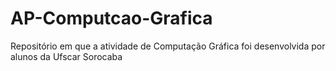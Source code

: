 # AP-Computcao-Grafica
Repositório em que a atividade de Computação Gráfica foi desenvolvida por alunos da Ufscar Sorocaba
